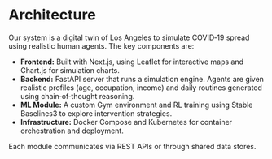 # Architecture

Our system is a digital twin of Los Angeles to simulate COVID‑19 spread using realistic human agents. The key components are:

- **Frontend:** Built with Next.js, using Leaflet for interactive maps and Chart.js for simulation charts.
- **Backend:** FastAPI server that runs a simulation engine. Agents are given realistic profiles (age, occupation, income) and daily routines generated using chain‑of‑thought reasoning.
- **ML Module:** A custom Gym environment and RL training using Stable Baselines3 to explore intervention strategies.
- **Infrastructure:** Docker Compose and Kubernetes for container orchestration and deployment.

Each module communicates via REST APIs or through shared data stores.
